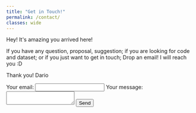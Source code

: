```yaml
---
title: "Get in Touch!"
permalink: /contact/
classes: wide
---
```


Hey! It's amazing you arrived here!

If you have any question, proposal, suggestion; if you are looking for code and dataset; or if you just want to get in touch; Drop an email! I will reach you :D

Thank you! Dario

<!-- modify this form HTML and place wherever you want your form -->
<form  action="https://formspree.io/f/xoqyblqq"  method="POST">
    <label>  Your email:  <input type="email" name="_replyto">  </label>
    <label>  Your message: <textarea name="message"></textarea> </label>
    <label>  <input type="hidden" name="_subject" value="Website - Get in Touch"/> </label>
  <button type="submit">Send</button>
</form>
